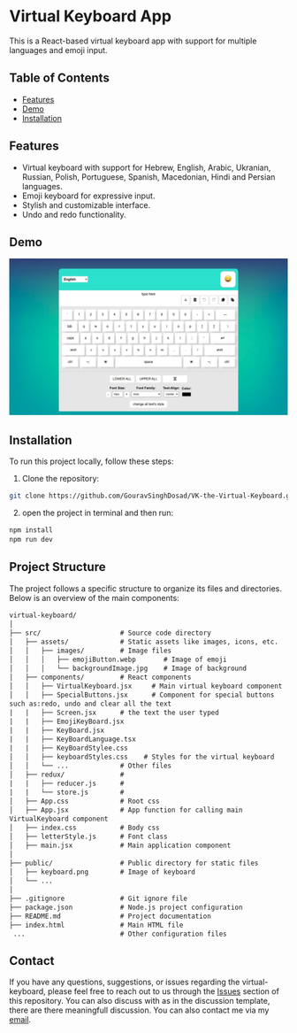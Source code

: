 
# Virtual Keyboard App

This is a React-based virtual keyboard app with support for multiple languages and emoji input.

## Table of Contents

-   [Features](#features)
-   [Demo](#demo)
-   [Installation](#installation)

## Features

-   Virtual keyboard with support for Hebrew, English, Arabic, Ukranian, Russian, Polish, Portuguese, Spanish, Macedonian, Hindi and Persian languages.
-   Emoji keyboard for expressive input.
-   Stylish and customizable interface.
-   Undo and redo functionality.

## Demo

![image](./src/assets/images/demo-image-new.jpg)

## Installation

To run this project locally, follow these steps:

1. Clone the repository:

```bash
git clone https://github.com/GouravSinghDosad/VK-the-Virtual-Keyboard.git
```

2. open the project in terminal and then run:

```bash
npm install
npm run dev
```

## Project Structure

The project follows a specific structure to organize its files and directories. Below is an overview of the main components:

```plaintext
virtual-keyboard/
│
├── src/                    # Source code directory
│   ├── assets/             # Static assets like images, icons, etc.
│   │   ├── images/         # Image files
│   │   │   ├── emojiButton.webp       # Image of emoji
│   │   │   └── backgroundImage.jpg    # Image of background
│   ├── components/         # React components
│   │   ├── VirtualKeyboard.jsx     # Main virtual keyboard component
│   │   ├── SpecialButtons.jsx      # Component for special buttons such as:redo, undo and clear all the text
|   |   ├── Screen.jsx      # the text the user typed
|   |   ├── EmojiKeyBoard.jsx
|   |   ├── KeyBoard.jsx
|   |   ├── KeyBoardLanguage.tsx
|   |   ├── KeyBoardStylee.css
│   │   ├── keyboardStyles.css    # Styles for the virtual keyboard
│   │   └── ...             # Other files
│   ├── redux/              # 
|   |   ├── reducer.js      # 
|   |   └── store.js        # 
│   ├── App.css             # Root css
│   ├── App.jsx             # App function for calling main VirtualKeyboard component
│   ├── index.css           # Body css
│   ├── letterStyle.js      # Font class
│   ├── main.jsx            # Main application component
│
├── public/                 # Public directory for static files
│   ├── keyboard.png        # Image of keyboard
│   └── ...
│
├── .gitignore              # Git ignore file
├── package.json            # Node.js project configuration
├── README.md               # Project documentation
├── index.html              # Main HTML file
 ...                        # Other configuration files
```


## Contact

If you have any questions, suggestions, or issues regarding the virtual-keyboard, 
please feel free to reach out to us through the [Issues](https://github.com/GouravSinghDosad/VK-the-Virtual-Keyboard/issues) section of this repository.
You can also discuss with as in the discussion template, there are there meaningfull discussion.
You can also contact me via my [email](mailto:d.gouravsingh.941@gmail.com).

